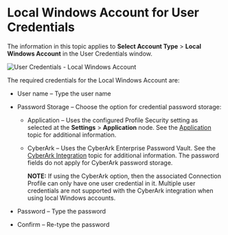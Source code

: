 # Local Windows Account for User Credentials

The information in this topic applies to **Select Account Type** > **Local Windows Account** in the
User Credentials window.

![User Credentials - Local Windows Account](/img/product_docs/accessanalyzer/11.6/admin/settings/connection/profile/localwindowsaccount.webp)

The required credentials for the Local Windows Account are:

- User name – Type the user name
- Password Storage – Choose the option for credential password storage:

    - Application – Uses the configured Profile Security setting as selected at the **Settings** >
      **Application** node. See the
      [Application](/docs/accessanalyzer/11.6/admin/settings/application/overview.md)
      topic for additional information.
    - CyberArk – Uses the CyberArk Enterprise Password Vault. See the
      [CyberArk Integration](/docs/accessanalyzer/11.6/admin/settings/connection/cyberarkintegration.md)
      topic for additional information. The password fields do not apply for CyberArk password
      storage.

        **NOTE:** If using the CyberArk option, then the associated Connection Profile can only have
        one user credential in it. Multiple user credentials are not supported with the CyberArk
        integration when using local Windows accounts.

- Password – Type the password
- Confirm – Re-type the password

